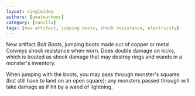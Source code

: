 ```yaml
---
layout: singleidea
authors: [amateurhour]
category: [vanilla]
tags: [new artifact, jumping boots, shock resistance, electricity]
---
```

New artifact _Bolt Boots_, jumping boots made out of copper or metal. Conveys
shock resistance when worn. Does double damage on kicks, which is treated as
shock damage that may destroy rings and wands in a monster's inventory.

When jumping with the boots, you may pass through monster's squares (but still
have to land on an open square); any monsters passed through will take damage as
if hit by a wand of lightning.
